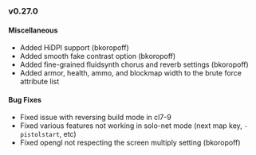### v0.27.0

#### Miscellaneous
- Added HiDPI support (bkoropoff)
- Added smooth fake contrast option (bkoropoff)
- Added fine-grained fluidsynth chorus and reverb settings (bkoropoff)
- Added armor, health, ammo, and blockmap width to the brute force attribute list

#### Bug Fixes
- Fixed issue with reversing build mode in cl7-9
- Fixed various features not working in solo-net mode (next map key, `-pistolstart`, etc)
- Fixed opengl not respecting the screen multiply setting (bkoropoff)
